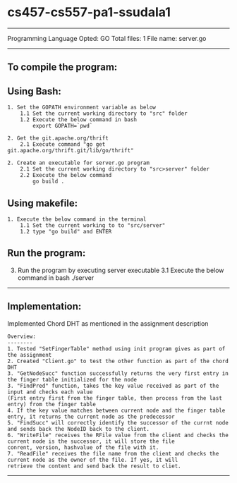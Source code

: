 # cs457-cs557-pa1-ssudala1

----------------------------------------------------------

Programming Language Opted: GO
Total files: 1
File name: server.go

----------------------------------------------------------

To compile the program:
-----------------------

Using Bash:
-----------

	1. Set the GOPATH environment variable as below
		1.1 Set the current working directory to "src" folder
		1.2 Execute the below command in bash
			export GOPATH=`pwd`

	2. Get the git.apache.org/thrift 
		2.1 Execute command "go get git.apache.org/thrift.git/lib/go/thrift"

	2. Create an executable for server.go program
		2.1 Set the current working directory to "src>server" folder
		2.2 Execute the below command
			go build .


Using makefile:
--------------

	1. Execute the below command in the terminal
		1.1 Set the current working to to "src/server"
		1.2 type "go build" and ENTER



Run the program:
----------------

3. Run the program by executing server executable
	3.1 Execute the below command in bash
		./server <PortNumber>


----------------------------------------------------------

Implementation:
---------------

Implemented Chord DHT as mentioned in the assignment description

	Overview:
	--------
	1. Tested "SetFingerTable" method using init program gives as part of the assignment
	2. Created "Client.go" to test the other function as part of the chord DHT
	3. "GetNodeSucc" function successfully returns the very first entry in the finger table initialized for the node
	3. "FindPred" function, takes the key value received as part of the input and checks each value 
	(First entry first from the finger table, then process from the last entry) from the finger table
	4. If the key value matches between current node and the finger table entry, it returns the current node as the predecessor
	5. "FindSucc" will correctly identify the successor of the currnt node and sends back the NodeID back to the client.
	6. "WriteFile" receives the RFile value from the client and checks the current node is the successor, it will store the file
	conrent, version, hashvalue of the file with it.
	7. "ReadFile" receives the file name from the client and checks the current node as the owner of the file. If yes, it will
	retrieve the content and send back the result to cliet.

----------------------------------------------------------

